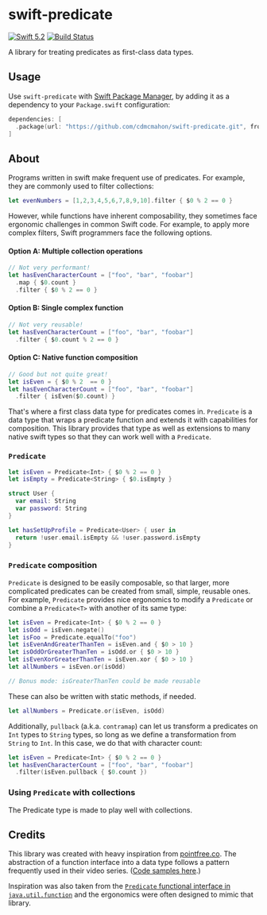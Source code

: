 # swift-predicate

[![Swift 5.2](https://img.shields.io/badge/Swift-5.2-red.svg?style=flat)](https://swift.org/download/)
[![Build Status](https://img.shields.io/github/workflow/status/cdmcmahon/swift-predicate/Swift)](https://actions-badge.atrox.dev/cdmcmahon/swift-predicate/goto)

A library for treating predicates as first-class data types.

## Usage

Use  `swift-predicate` with [Swift Package Manager](https://swift.org/package-manager/), by adding it as a dependency to your `Package.swift` configuration:

```swift
dependencies: [
  .package(url: "https://github.com/cdmcmahon/swift-predicate.git", from: "0.1.0")
]
```

## About

Programs written in swift make frequent use of predicates. For example, they are commonly used to filter collections:

```swift
let evenNumbers = [1,2,3,4,5,6,7,8,9,10].filter { $0 % 2 == 0 }
```

However, while functions have inherent composability, they sometimes face ergonomic challenges in common Swift code. For example, to apply more complex filters, Swift programmers face the following options.

#### Option A: Multiple collection operations
```swift
// Not very performant!
let hasEvenCharacterCount = ["foo", "bar", "foobar"]
  .map { $0.count }
  .filter { $0 % 2 == 0 }
```

#### Option B: Single complex function
```swift
// Not very reusable!
let hasEvenCharacterCount = ["foo", "bar", "foobar"]
  .filter { $0.count % 2 == 0 }
```

#### Option C: Native function composition
```swift
// Good but not quite great!
let isEven = { $0 % 2  == 0 }
let hasEvenCharacterCount = ["foo", "bar", "foobar"]
  .filter { isEven($0.count) }
```

That's where a first class data type for predicates comes in. `Predicate` is a data type that wraps a predicate function and extends it with capabilities for composition. This library provides that type as well as extensions to many native swift types so that they can work well with a `Predicate`.

###  `Predicate`

```swift
let isEven = Predicate<Int> { $0 % 2 == 0 }
let isEmpty = Predicate<String> { $0.isEmpty }

struct User {
  var email: String
  var password: String
}

let hasSetUpProfile = Predicate<User> { user in
  return !user.email.isEmpty && !user.password.isEmpty
}
```

###  `Predicate` composition

`Predicate` is designed to be easily composable, so that larger, more complicated predicates can be created from small, simple, reusable ones. For example, `Predicate` provides nice ergonomics to modify a `Predicate` or combine a `Predicate<T>` with another of its same type:

```swift
let isEven = Predicate<Int> { $0 % 2 == 0 }
let isOdd = isEven.negate()
let isFoo = Predicate.equalTo("foo")
let isEvenAndGreaterThanTen = isEven.and { $0 > 10 }
let isOddOrGreaterThanTen = isOdd.or { $0 > 10 }
let isEvenXorGreaterThanTen = isEven.xor { $0 > 10 }
let allNumbers = isEven.or(isOdd)

// Bonus mode: isGreaterThanTen could be made reusable
```

These can also be written with static methods, if needed.

```swift
let allNumbers = Predicate.or(isEven, isOdd)
```

Additionally, `pullback` (a.k.a. `contramap`) can let us transform a predicates on `Int` types to `String` types, so long as we define a transformation from `String` to `Int`. In this case, we do that with character count:

```swift
let isEven = Predicate<Int> { $0 % 2 == 0 }
let hasEvenCharacterCount = ["foo", "bar", "foobar"]
  .filter(isEven.pullback { $0.count })
```

### Using `Predicate` with collections

The Predicate type is made to play well with collections.

## Credits

This library was created with heavy inspiration from [pointfree.co](http://www.pointfree.co). The abstraction of a function interface into a data type follows a pattern frequently used in their video series. ([Code samples here](https://github.com/pointfreeco/episode-code-samples).)

Inspiration was also taken from the [`Predicate` functional interface in `java.util.function`](https://docs.oracle.com/javase/8/docs/api/java/util/function/Predicate.html) and the ergonomics were often designed to mimic that library. 
